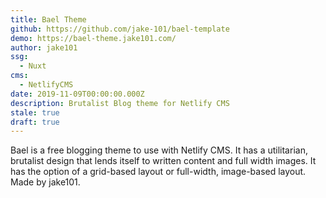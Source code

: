 ```yaml
---
title: Bael Theme
github: https://github.com/jake-101/bael-template
demo: https://bael-theme.jake101.com/
author: jake101
ssg:
  - Nuxt
cms:
  - NetlifyCMS
date: 2019-11-09T00:00:00.000Z
description: Brutalist Blog theme for Netlify CMS
stale: true
draft: true
---
```


Bael is a free blogging theme to use with Netlify CMS. It has a utilitarian, brutalist design that lends itself to written content and full width images. It has the option of a grid-based layout or full-width, image-based layout. Made by jake101.
